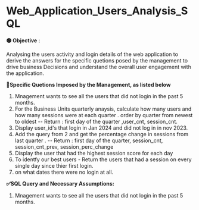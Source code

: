 # Web_Application_Users_Analysis_SQL

**🟢 Objective** : 

Analysing the users activity and login details of the web application to derive the answers for the specific quetions posed by the management to drive business Decisions and understand the overall user engagement with the application.

**🌱Specific Quetions Imposed by the Management, as listed below**

1. Mnagement wants to see all the users that did not login in the past 5 months.
2. For the Business Units quarterly anaysis, calculate how many users and how many sessions were at each quarter . order by quarter from newest to oldest
-- Return : first day of the quarter ,user_cnt, session_cnt.
3. Display user_id's that login in Jan 2024 and did not log in in nov 2023.
4. Add the query from 2 and get the percentage change in sessions from last quarter .
-- Return : first day of the quarter, session_cnt, session_cnt_prev, session_perc_change
5. Display the user that had the highest session score for each day
6. To identfy our best users - Return the users that had a session on every single day since thier first login.
7. on what dates there were no login at all.

**✅SQL Query and Necessary Assumptions:**

1. Mnagement wants to see all the users that did not login in the past 5 months.
   
   
   


